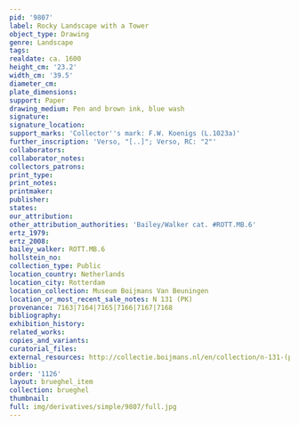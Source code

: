 ```yaml
---
pid: '9807'
label: Rocky Landscape with a Tower
object_type: Drawing
genre: Landscape
tags: 
realdate: ca. 1600
height_cm: '23.2'
width_cm: '39.5'
diameter_cm: 
plate_dimensions: 
support: Paper
drawing_medium: Pen and brown ink, blue wash
signature: 
signature_location: 
support_marks: 'Collector''s mark: F.W. Koenigs (L.1023a)'
further_inscription: 'Verso, "[..]"; Verso, RC: "2"'
collaborators: 
collaborator_notes: 
collectors_patrons: 
print_type: 
print_notes: 
printmaker: 
publisher: 
states: 
our_attribution: 
other_attribution_authorities: 'Bailey/Walker cat. #ROTT.MB.6'
ertz_1979: 
ertz_2008: 
bailey_walker: ROTT.MB.6
hollstein_no: 
collection_type: Public
location_country: Netherlands
location_city: Rotterdam
location_collection: Museum Boijmans Van Beuningen
location_or_most_recent_sale_notes: N 131 (PK)
provenance: 7163|7164|7165|7166|7167|7168
bibliography: 
exhibition_history: 
related_works: 
copies_and_variants: 
curatorial_files: 
external_resources: http://collectie.boijmans.nl/en/collection/n-131-(pk)
biblio: 
order: '1126'
layout: brueghel_item
collection: brueghel
thumbnail: 
full: img/derivatives/simple/9807/full.jpg
---
```

